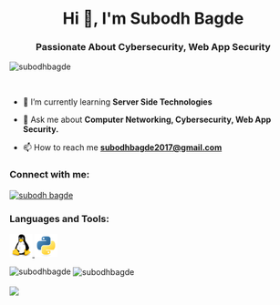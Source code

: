 <h1 align="center">Hi 👋, I'm Subodh Bagde</h1>
<h3 align="center">Passionate About Cybersecurity, Web App Security</h3>

<p align="left"> <img src="https://komarev.com/ghpvc/?username=subodhbagde&label=Profile%20views&color=0e75b6&style=flat" alt="subodhbagde" /> </p>

<p align="left"> <a href="https://twitter.com/" target="blank"><img src="https://img.shields.io/twitter/follow/?logo=twitter&style=for-the-badge" alt="" /></a> </p>

- 🌱 I’m currently learning **Server Side Technologies**

- 💬 Ask me about **Computer Networking, Cybersecurity, Web App Security.**

- 📫 How to reach me **subodhbagde2017@gmail.com**

<h3 align="left">Connect with me:</h3>
<p align="left">
<a href="https://linkedin.com/in/subodh bagde" target="blank"><img align="center" src="https://raw.githubusercontent.com/rahuldkjain/github-profile-readme-generator/master/src/images/icons/Social/linked-in-alt.svg" alt="subodh bagde" height="30" width="40" /></a>
</p>

<h3 align="left">Languages and Tools:</h3>
<p align="left"> <a href="https://www.linux.org/" target="_blank" rel="noreferrer"> <img src="https://raw.githubusercontent.com/devicons/devicon/master/icons/linux/linux-original.svg" alt="linux" width="40" height="40"/> </a> <a href="https://www.python.org" target="_blank" rel="noreferrer"> <img src="https://raw.githubusercontent.com/devicons/devicon/master/icons/python/python-original.svg" alt="python" width="40" height="40"/> </a> </p>

<p><img align="left" src="https://github-readme-stats.vercel.app/api/top-langs?username=subodhbagde&show_icons=true&locale=en&layout=compact" alt="subodhbagde" /></p>

<p>&nbsp;<img align="center" src="https://github-readme-stats.vercel.app/api?username=subodhbagde&show_icons=true&locale=en" alt="subodhbagde" /></p>

<p><img align="center" src="https://github-readme-streak-stats.herokuapp.com/?user=subodhbagde&" /></p>

